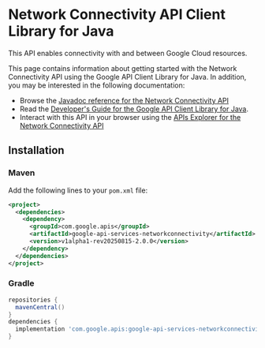 # Network Connectivity API Client Library for Java

This API enables connectivity with and between Google Cloud resources.

This page contains information about getting started with the Network Connectivity API
using the Google API Client Library for Java. In addition, you may be interested
in the following documentation:

* Browse the [Javadoc reference for the Network Connectivity API][javadoc]
* Read the [Developer's Guide for the Google API Client Library for Java][google-api-client].
* Interact with this API in your browser using the [APIs Explorer for the Network Connectivity API][api-explorer]

## Installation

### Maven

Add the following lines to your `pom.xml` file:

```xml
<project>
  <dependencies>
    <dependency>
      <groupId>com.google.apis</groupId>
      <artifactId>google-api-services-networkconnectivity</artifactId>
      <version>v1alpha1-rev20250815-2.0.0</version>
    </dependency>
  </dependencies>
</project>
```

### Gradle

```gradle
repositories {
  mavenCentral()
}
dependencies {
  implementation 'com.google.apis:google-api-services-networkconnectivity:v1alpha1-rev20250815-2.0.0'
}
```

[javadoc]: https://googleapis.dev/java/google-api-services-networkconnectivity/latest/index.html
[google-api-client]: https://github.com/googleapis/google-api-java-client/
[api-explorer]: https://developers.google.com/apis-explorer/#p/networkconnectivity/v1/
